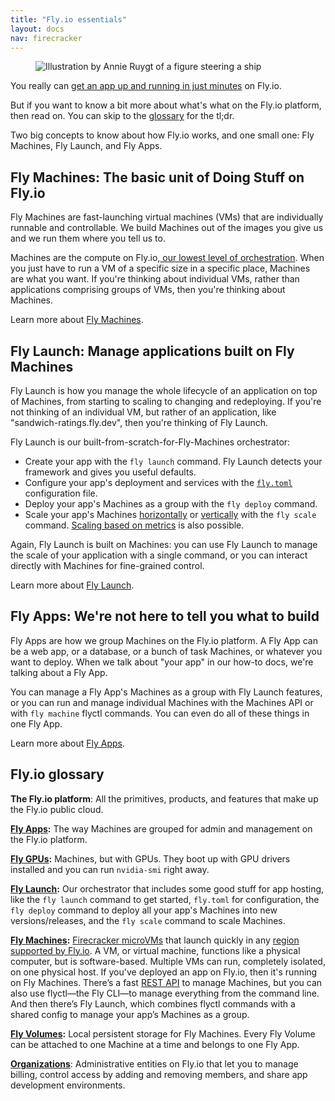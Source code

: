 ```yaml
---
title: "Fly.io essentials"
layout: docs
nav: firecracker
---
```


<figure class="flex justify-center">
  <img src="/static/images/getting-started.png" alt="Illustration by Annie Ruygt of a figure steering a ship" class="w-full max-w-lg mx-auto">
</figure>

You really can [get an app up and running in just minutes](https://fly.io/speedrun/) on Fly.io.

But if you want to know a bit more about what's what on the Fly.io platform, then read on. You can skip to the [glossary](#fly-io-glossary) for the tl;dr.

Two big concepts to know about how Fly.io works, and one small one: Fly Machines, Fly Launch, and Fly Apps.

## Fly Machines: The basic unit of Doing Stuff on Fly.io

Fly Machines are fast-launching virtual machines (VMs) that are individually runnable and controllable. We build Machines out of the images you give us and we run them where you tell us to.

Machines are the compute on Fly.io,[ our lowest level of orchestration](https://fly.io/blog/carving-the-scheduler-out-of-our-orchestrator/). When you just have to run a VM of a specific size in a specific place, Machines are what you want. If you're thinking about individual VMs, rather than applications comprising groups of VMs, then you're thinking about Machines.

Learn more about [Fly Machines](/docs/machines/).

## Fly Launch: Manage applications built on Fly Machines

Fly Launch is how you manage the whole lifecycle of an application on top of Machines, from starting to scaling to changing and redeploying. If you're not thinking of an individual VM, but rather of an application, like "sandwich-ratings.fly.dev", then you're thinking of Fly Launch.

Fly Launch is our built-from-scratch-for-Fly-Machines orchestrator:

- Create your app with the `fly launch` command. Fly Launch detects your framework and gives you useful defaults.
- Configure your app's deployment and services with the [`fly.toml`](/docs/reference/configuration/) configuration file.
- Deploy your app's Machines as a group with the `fly deploy` command.
- Scale your app's Machines [horizontally](/docs/launch/scale-count/) or [vertically](/docs/launch/scale-machine/) with the `fly scale` command. [Scaling based on metrics](/docs/launch/autoscale-by-metric/) is also possible. 

Again, Fly Launch is built on Machines: you can use Fly Launch to manage the scale of your application with a single command, or you can interact directly with Machines for fine-grained control.

Learn more about [Fly Launch](/docs/launch/).

## Fly Apps: We're not here to tell you what to build

Fly Apps are how we group Machines on the Fly.io platform. A Fly App can be a web app, or a database, or a bunch of task Machines, or whatever you want to deploy. When we talk about "your app" in our how-to docs, we're talking about a Fly App.

You can manage a Fly App's Machines as a group with Fly Launch features, or you can run and manage individual Machines with the Machines API or with `fly machine` flyctl commands. You can even do all of these things in one Fly App. 

Learn more about [Fly Apps](/docs/apps/overview/).

## Fly.io glossary

**The Fly.io platform**: All the primitives, products, and features that make up the Fly.io public cloud.

**[Fly Apps](/docs/apps/):** The way Machines are grouped for admin and management on the Fly.io platform.

**[Fly GPUs](/docs/gpus/):** Machines, but with GPUs. They boot up with GPU drivers installed and you can run `nvidia-smi` right away.

**[Fly Launch](/docs/launch/):** Our orchestrator that includes some good stuff for app hosting, like the `fly launch` command to get started, `fly.toml` for configuration, the `fly deploy` command to deploy all your app's Machines into new versions/releases, and the `fly scale` command to scale Machines.

**[Fly Machines](/docs/machines/):** [Firecracker microVMs](https://firecracker-microvm.github.io/) that launch quickly in any [region supported by Fly.io](/docs/reference/regions/). A VM, or virtual machine, functions like a physical computer, but is software-based. Multiple VMs can run, completely isolated, on one physical host. If you've deployed an app on Fly.io, then it's running on Fly Machines. There’s a fast [REST API](/docs/machines/api/) to manage Machines, but you can also use flyctl&mdash;the Fly CLI&mdash;to manage everything from the command line. And then there’s Fly Launch, which combines flyctl commands with a shared config to manage your app’s Machines as a group.

**[Fly Volumes](/docs/volumes/):** Local persistent storage for Fly Machines. Every Fly Volume can be attached to one Machine at a time and belongs to one Fly App.

**[Organizations](/docs/security/org-roles-permissions/)**: Administrative entities on Fly.io that let you to manage billing, control access by adding and removing members, and share app development environments.
